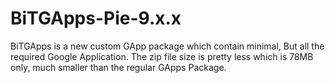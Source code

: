 # BiTGApps-Pie-9.x.x
BiTGApps is a new custom GApp package which contain minimal, But all the required Google Application. The zip file size is pretty less which is 78MB only, much smaller than the regular GApps Package.
